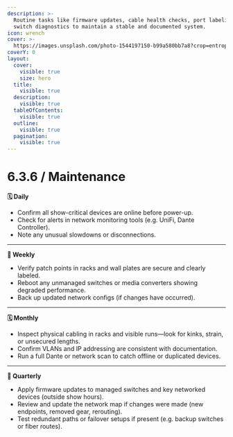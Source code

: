 ```yaml
---
description: >-
  Routine tasks like firmware updates, cable health checks, port labeling, and
  switch diagnostics to maintain a stable and documented system.
icon: wrench
cover: >-
  https://images.unsplash.com/photo-1544197150-b99a580bb7a8?crop=entropy&cs=srgb&fm=jpg&ixid=M3wxOTcwMjR8MHwxfHNlYXJjaHwxfHxldGhlcm5ldHxlbnwwfHx8fDE3NDY3NjMxNzJ8MA&ixlib=rb-4.1.0&q=85
coverY: 0
layout:
  cover:
    visible: true
    size: hero
  title:
    visible: true
  description:
    visible: true
  tableOfContents:
    visible: true
  outline:
    visible: true
  pagination:
    visible: true
---
```


# 6.3.6 / Maintenance

**🗓️ Daily**

* Confirm all show-critical devices are online before power-up.
* Check for alerts in network monitoring tools (e.g. UniFi, Dante Controller).
* Note any unusual slowdowns or disconnections.

***

**📆 Weekly**

* Verify patch points in racks and wall plates are secure and clearly labeled.
* Reboot any unmanaged switches or media converters showing degraded performance.
* Back up updated network configs (if changes have occurred).

***

**🗓️ Monthly**

* Inspect physical cabling in racks and visible runs—look for kinks, strain, or unsecured lengths.
* Confirm VLANs and IP addressing are consistent with documentation.
* Run a full Dante or network scan to catch offline or duplicated devices.

***

**📅 Quarterly**

* Apply firmware updates to managed switches and key networked devices (outside show hours).
* Review and update the network map if changes were made (new endpoints, removed gear, rerouting).
* Test redundant paths or failover setups if present (e.g. backup switches or fiber routes).

